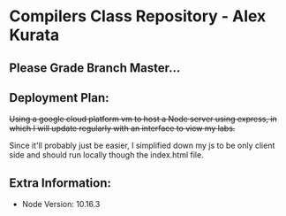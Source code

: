 # Compilers Class Repository - Alex Kurata

## Please Grade Branch Master...

## Deployment Plan:

~~Using a google cloud platform vm to host a Node server using express, in which I will update regularly with an interface to view my labs.~~

Since it'll probably just be easier, I simplified down my js to be only client side and should run locally though the index.html file.

## Extra Information:
* Node Version: 10.16.3
